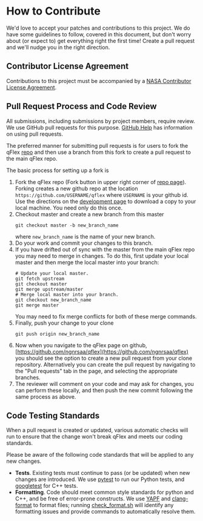 # How to Contribute

We'd love to accept your patches and contributions to this project.
We do have some guidelines to follow, covered in this document, but don't worry
about (or expect to) get everything right the first time!
Create a pull request and we'll nudge you in the right direction.

## Contributor License Agreement

Contributions to this project must be accompanied by a [NASA Contributor License
Agreement](/docs/nasa-cla/).

## Pull Request Process and Code Review

All submissions, including submissions by project members, require review. We
use GitHub pull requests for this purpose.
[GitHub Help](https://help.github.com/articles/about-pull-requests/) has
information on using pull requests.

The preferred manner for submitting pull requests is for users to fork
the qFlex [repo](https://github.com/ngnrsaa/qflex) and then use a
branch from this fork to create a pull request to the main qFlex repo.

The basic process for setting up a fork is
1. Fork the qFlex repo (Fork button in upper right corner of
[repo page](https://github.com/ngnrsaa/qflex)).
Forking creates a new github repo at the location
```https://github.com/USERNAME/qflex``` where ```USERNAME``` is
your github id. Use the directions on the
[development page](docs/development.md) to download a copy to
your local machine. You need only do this once.
1. Checkout master and create a new branch from this master
    ```shell
    git checkout master -b new_branch_name
    ```
    where ```new_branch_name``` is the name of your new branch.
1. Do your work and commit your changes to this branch.
1. If you have drifted out of sync with the master from the
main qFlex repo you may need to merge in changes.  To do this,
first update your local master and then merge the local master
into your branch:
    ```shell
    # Update your local master.
    git fetch upstream
    git checkout master
    git merge upstream/master
    # Merge local master into your branch.
    git checkout new_branch_name
    git merge master
    ```
    You may need to fix merge conflicts for both of these merge
    commands.
1. Finally, push your change to your clone
    ```shell
    git push origin new_branch_name
    ```
1. Now when you navigate to the qFlex page on github,
[https://github.com/ngnrsaa/qflex](https://github.com/ngnrsaa/qflex)
you should see the option to create a new pull request from
your clone repository.  Alternatively you can create the pull request
by navigating to the "Pull requests" tab in the page, and selecting
the appropriate branches.
1. The reviewer will comment on your code and may ask for changes,
you can perform these locally, and then push the new commit following
the same process as above.

## Code Testing Standards

When a pull request is created or updated, various automatic checks will run to
ensure that the change won't break qFlex and meets our coding standards.

Please be aware of the following code standards that will be applied to any
new changes.

- **Tests**.
Existing tests must continue to pass (or be updated) when new changes are introduced.
We use [pytest](https://docs.pytest.org/en/latest/) to run our Python tests, and
[googletest](https://github.com/google/googletest) for C++ tests.
- **Formatting**.
Code should meet common style standards for python and C++, and be free of
error-prone constructs. We use [YAPF](https://github.com/google/yapf) and
[clang-format](https://clang.llvm.org/docs/ClangFormat.html) to format files;
running [check_format.sh](/scripts/check_format.sh) will identify any formatting
issues and provide commands to automatically resolve them.
